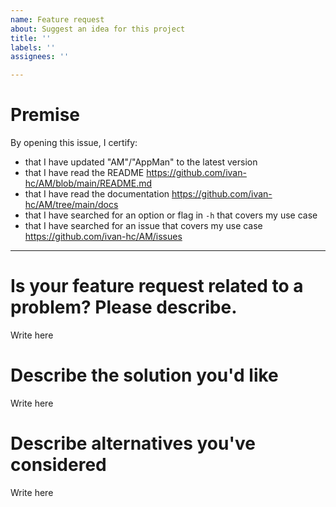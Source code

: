 ```yaml
---
name: Feature request
about: Suggest an idea for this project
title: ''
labels: ''
assignees: ''

---
```


# Premise
By opening this issue, I certify:
- that I have updated "AM"/"AppMan" to the latest version
- that I have read the README https://github.com/ivan-hc/AM/blob/main/README.md
- that I have read the documentation https://github.com/ivan-hc/AM/tree/main/docs
- that I have searched for an option or flag in `-h` that covers my use case
- that I have searched for an issue that covers my use case https://github.com/ivan-hc/AM/issues

--------------------------------------------------

# Is your feature request related to a problem? Please describe.
Write here

# Describe the solution you'd like
Write here

# Describe alternatives you've considered
Write here

